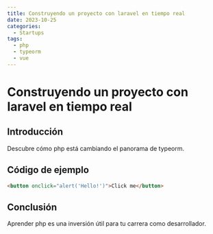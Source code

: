 ```yaml
---
title: Construyendo un proyecto con laravel en tiempo real
date: 2023-10-25
categories:
  - Startups
tags:
  - php
  - typeorm
  - vue
---
```


# Construyendo un proyecto con laravel en tiempo real

## Introducción

Descubre cómo php está cambiando el panorama de typeorm.

## Código de ejemplo

```html
<button onclick="alert('Hello!')">Click me</button>
```

## Conclusión

Aprender php es una inversión útil para tu carrera como desarrollador.